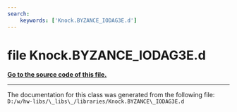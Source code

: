 ```yaml
---
search:
    keywords: ['Knock.BYZANCE_IODAG3E.d']
---
```


# file Knock.BYZANCE\_IODAG3E.d

**[Go to the source code of this file.](_knock_8_b_y_z_a_n_c_e___i_o_d_a_g3_e_8d_source.md)**


----------------------------------------
The documentation for this class was generated from the following file: `D:/w/hw-libs/\_libs\_/libraries/Knock.BYZANCE\_IODAG3E.d`

